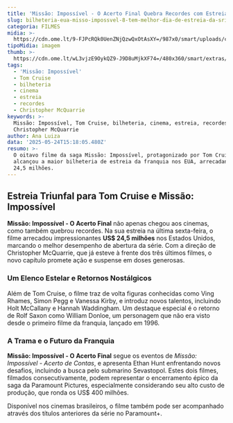 ```yaml
---
title: 'Missão: Impossível - O Acerto Final Quebra Recordes com Estreia Histórica'
slug: bilheteria-eua-misso-impossvel-8-tem-melhor-dia-de-estreia-da-srie
categoria: FILMES
midia: >-
  https://cdn.ome.lt/9-FJPcRQk0UenZNjQzwQxOtAsXY=/987x0/smart/uploads/conteudo/fotos/missaoimpossivel8_Yv4TXQn.jpg
tipoMidia: imagem
thumb: >-
  https://cdn.ome.lt/wL3vjzE9OykQZ9-J9D8uMjkXF74=/480x360/smart/extras/conteudos/missaoimpossivel8_emWqwmh.jpg
tags:
  - 'Missão: Impossível'
  - Tom Cruise
  - bilheteria
  - cinema
  - estreia
  - recordes
  - Christopher McQuarrie
keywords: >-
  Missão: Impossível, Tom Cruise, bilheteria, cinema, estreia, recordes,
  Christopher McQuarrie
author: Ana Luiza
data: '2025-05-24T15:18:05.480Z'
resumo: >-
  O oitavo filme da saga Missão: Impossível, protagonizado por Tom Cruise,
  alcançou a maior bilheteria de estreia da franquia nos EUA, arrecadando US$
  24,5 milhões.
---
```


## Estreia Triunfal para Tom Cruise e Missão: Impossível

**Missão: Impossível - O Acerto Final** não apenas chegou aos cinemas, como também quebrou recordes. Na sua estreia na última sexta-feira, o filme arrecadou impressionantes **US$ 24,5 milhões** nos Estados Unidos, marcando o melhor desempenho de abertura da série. Com a direção de Christopher McQuarrie, que já esteve à frente dos três últimos filmes, o novo capítulo promete ação e suspense em doses generosas.

### Um Elenco Estelar e Retornos Nostálgicos

Além de Tom Cruise, o filme traz de volta figuras conhecidas como Ving Rhames, Simon Pegg e Vanessa Kirby, e introduz novos talentos, incluindo Holt McCallany e Hannah Waddingham. Um destaque especial é o retorno de Rolf Saxon como William Donloe, um personagem que não era visto desde o primeiro filme da franquia, lançado em 1996.

### A Trama e o Futuro da Franquia

**Missão: Impossível - O Acerto Final** segue os eventos de *Missão: Impossível - Acerto de Contas*, e apresenta Ethan Hunt enfrentando novos desafios, incluindo a busca pelo submarino Sevastopol. Estes dois filmes, filmados consecutivamente, podem representar o encerramento épico da saga da Paramount Pictures, especialmente considerando seu alto custo de produção, que ronda os US$ 400 milhões.

Disponível nos cinemas brasileiros, o filme também pode ser acompanhado através dos títulos anteriores da série no Paramount+.
